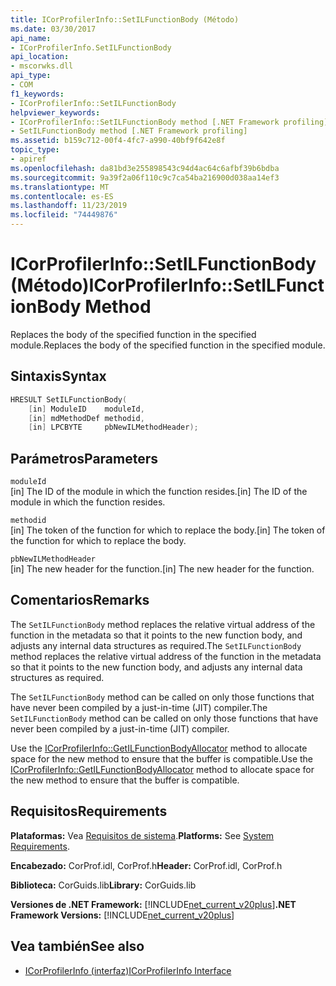 ```yaml
---
title: ICorProfilerInfo::SetILFunctionBody (Método)
ms.date: 03/30/2017
api_name:
- ICorProfilerInfo.SetILFunctionBody
api_location:
- mscorwks.dll
api_type:
- COM
f1_keywords:
- ICorProfilerInfo::SetILFunctionBody
helpviewer_keywords:
- ICorProfilerInfo::SetILFunctionBody method [.NET Framework profiling]
- SetILFunctionBody method [.NET Framework profiling]
ms.assetid: b159c712-00f4-4fc7-a990-40bf9f642e8f
topic_type:
- apiref
ms.openlocfilehash: da81bd3e255898543c94d4ac64c6afbf39b6bdba
ms.sourcegitcommit: 9a39f2a06f110c9c7ca54ba216900d038aa14ef3
ms.translationtype: MT
ms.contentlocale: es-ES
ms.lasthandoff: 11/23/2019
ms.locfileid: "74449876"
---
```

# <a name="icorprofilerinfosetilfunctionbody-method"></a><span data-ttu-id="737a4-102">ICorProfilerInfo::SetILFunctionBody (Método)</span><span class="sxs-lookup"><span data-stu-id="737a4-102">ICorProfilerInfo::SetILFunctionBody Method</span></span>
<span data-ttu-id="737a4-103">Replaces the body of the specified function in the specified module.</span><span class="sxs-lookup"><span data-stu-id="737a4-103">Replaces the body of the specified function in the specified module.</span></span>  
  
## <a name="syntax"></a><span data-ttu-id="737a4-104">Sintaxis</span><span class="sxs-lookup"><span data-stu-id="737a4-104">Syntax</span></span>  
  
```cpp  
HRESULT SetILFunctionBody(  
    [in] ModuleID    moduleId,  
    [in] mdMethodDef methodid,  
    [in] LPCBYTE     pbNewILMethodHeader);  
```  
  
## <a name="parameters"></a><span data-ttu-id="737a4-105">Parámetros</span><span class="sxs-lookup"><span data-stu-id="737a4-105">Parameters</span></span>  
 `moduleId`  
 <span data-ttu-id="737a4-106">[in] The ID of the module in which the function resides.</span><span class="sxs-lookup"><span data-stu-id="737a4-106">[in] The ID of the module in which the function resides.</span></span>  
  
 `methodid`  
 <span data-ttu-id="737a4-107">[in] The token of the function for which to replace the body.</span><span class="sxs-lookup"><span data-stu-id="737a4-107">[in] The token of the function for which to replace the body.</span></span>  
  
 `pbNewILMethodHeader`  
 <span data-ttu-id="737a4-108">[in] The new header for the function.</span><span class="sxs-lookup"><span data-stu-id="737a4-108">[in] The new header for the function.</span></span>  
  
## <a name="remarks"></a><span data-ttu-id="737a4-109">Comentarios</span><span class="sxs-lookup"><span data-stu-id="737a4-109">Remarks</span></span>  
 <span data-ttu-id="737a4-110">The `SetILFunctionBody` method replaces the relative virtual address of the function in the metadata so that it points to the new function body, and adjusts any internal data structures as required.</span><span class="sxs-lookup"><span data-stu-id="737a4-110">The `SetILFunctionBody` method replaces the relative virtual address of the function in the metadata so that it points to the new function body, and adjusts any internal data structures as required.</span></span>  
  
 <span data-ttu-id="737a4-111">The `SetILFunctionBody` method can be called on only those functions that have never been compiled by a just-in-time (JIT) compiler.</span><span class="sxs-lookup"><span data-stu-id="737a4-111">The `SetILFunctionBody` method can be called on only those functions that have never been compiled by a just-in-time (JIT) compiler.</span></span>  
  
 <span data-ttu-id="737a4-112">Use the [ICorProfilerInfo::GetILFunctionBodyAllocator](../../../../docs/framework/unmanaged-api/profiling/icorprofilerinfo-getilfunctionbodyallocator-method.md) method to allocate space for the new method to ensure that the buffer is compatible.</span><span class="sxs-lookup"><span data-stu-id="737a4-112">Use the [ICorProfilerInfo::GetILFunctionBodyAllocator](../../../../docs/framework/unmanaged-api/profiling/icorprofilerinfo-getilfunctionbodyallocator-method.md) method to allocate space for the new method to ensure that the buffer is compatible.</span></span>  
  
## <a name="requirements"></a><span data-ttu-id="737a4-113">Requisitos</span><span class="sxs-lookup"><span data-stu-id="737a4-113">Requirements</span></span>  
 <span data-ttu-id="737a4-114">**Plataformas:** Vea [Requisitos de sistema](../../../../docs/framework/get-started/system-requirements.md).</span><span class="sxs-lookup"><span data-stu-id="737a4-114">**Platforms:** See [System Requirements](../../../../docs/framework/get-started/system-requirements.md).</span></span>  
  
 <span data-ttu-id="737a4-115">**Encabezado:** CorProf.idl, CorProf.h</span><span class="sxs-lookup"><span data-stu-id="737a4-115">**Header:** CorProf.idl, CorProf.h</span></span>  
  
 <span data-ttu-id="737a4-116">**Biblioteca:** CorGuids.lib</span><span class="sxs-lookup"><span data-stu-id="737a4-116">**Library:** CorGuids.lib</span></span>  
  
 <span data-ttu-id="737a4-117">**Versiones de .NET Framework:** [!INCLUDE[net_current_v20plus](../../../../includes/net-current-v20plus-md.md)]</span><span class="sxs-lookup"><span data-stu-id="737a4-117">**.NET Framework Versions:** [!INCLUDE[net_current_v20plus](../../../../includes/net-current-v20plus-md.md)]</span></span>  
  
## <a name="see-also"></a><span data-ttu-id="737a4-118">Vea también</span><span class="sxs-lookup"><span data-stu-id="737a4-118">See also</span></span>

- [<span data-ttu-id="737a4-119">ICorProfilerInfo (interfaz)</span><span class="sxs-lookup"><span data-stu-id="737a4-119">ICorProfilerInfo Interface</span></span>](../../../../docs/framework/unmanaged-api/profiling/icorprofilerinfo-interface.md)
